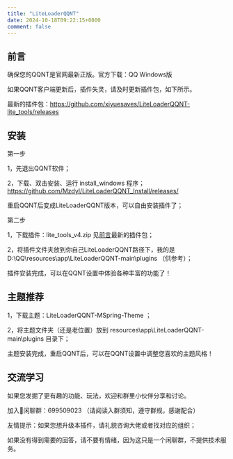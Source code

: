 ```yaml
---
title: "LiteLoaderQQNT"
date: 2024-10-18T09:22:15+0800
comment: false
---
```


## 前言

确保您的QQNT是官网最新正版。官方下载：QQ Windows版 

如果QQNT客户端更新后，插件失灵，请及时更新插件包，如下所示。

最新的插件包：https://github.com/xiyuesaves/LiteLoaderQQNT-lite_tools/releases

## 安装

第一步

1，先退出QQNT软件；

2，下载、双击安装、运行 install_windows  程序；
https://github.com/Mzdyl/LiteLoaderQQNT_Install/releases/

重启QQNT后变成LiteLoaderQQNT版本，可以自由安装插件了；

第二步

1，下载插件：lite_tools_v4.zip 见[前言](#前言)最新的插件包；

2，将插件文件夹放到你自己LiteLoaderQQNT路径下，我的是 D:\QQ\resources\app\LiteLoaderQQNT-main\plugins （供参考）；

插件安装完成，可以在QQNT设置中体验各种丰富的功能了！

## 主题推荐

1，下载主题：LiteLoaderQQNT-MSpring-Theme ；

2，将主题文件夹（还是老位置）放到 resources\app\LiteLoaderQQNT-main\plugins 目录下；

主题安装完成，重启QQNT后，可以在QQNT设置中调整您喜欢的主题风格！

## 交流学习

如果您发掘了更有趣的功能、玩法，欢迎和群里小伙伴分享和讨论。

加入🐧闲聊群：699509023  （请阅读入群须知，遵守群规，感谢配合）

友情提示：如果您想升级本插件，请礼貌咨询大佬或者找对应的组织；

如果没有得到需要的回答，请不要有情绪，因为这只是一个闲聊群，不提供技术服务。


